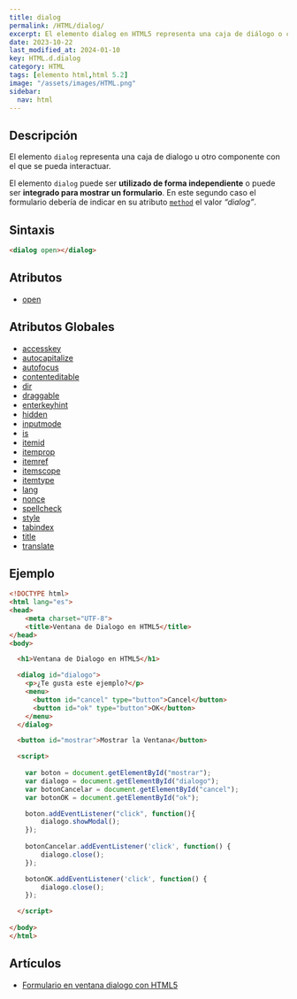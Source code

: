 ```yaml
---
title: dialog
permalink: /HTML/dialog/
excerpt: El elemento dialog en HTML5 representa una caja de diálogo o componente interactivo utilizado de forma independiente o integrado en un formulario.
date: 2023-10-22
last_modified_at: 2024-01-10
key: HTML.d.dialog
category: HTML
tags: [elemento html,html 5.2]
image: "/assets/images/HTML.png"
sidebar:
  nav: html
---
```


## **Descripción**


El elemento `dialog` representa una caja de dialogo u otro componente con el que se pueda interactuar.


El elemento `dialog` puede ser **utilizado de forma independiente** o puede ser **integrado para mostrar un formulario**. En este segundo caso el formulario debería de indicar en su atributo [`method`](https://www.w3api.com/HTML/form/method) el valor _“dialog”_.


## **Sintaxis**


```html
<dialog open></dialog>
```


## **Atributos**

- [open](https://www.w3api.com/HTML/dialog/open)

## **Atributos Globales**

- [accesskey](https://www.w3api.com/HTML/accesskey/)
- [autocapitalize](https://www.w3api.com/HTML/autocapitalize/)
- [autofocus](https://www.w3api.com/HTML/autofocus/)
- [contenteditable](https://www.w3api.com/HTML/contenteditable/)
- [dir](https://www.w3api.com/HTML/dir/)
- [draggable](https://www.w3api.com/HTML/draggable/)
- [enterkeyhint](https://www.w3api.com/HTML/enterkeyhint/)
- [hidden](https://www.w3api.com/HTML/hidden/)
- [inputmode](https://www.w3api.com/HTML/inputmode/)
- [is](https://www.w3api.com/HTML/is/)
- [itemid](https://www.w3api.com/HTML/itemid/)
- [itemprop](https://www.w3api.com/HTML/itemprop/)
- [itemref](https://www.w3api.com/HTML/itemref/)
- [itemscope](https://www.w3api.com/HTML/itemscope/)
- [itemtype](https://www.w3api.com/HTML/itemtype/)
- [lang](https://www.w3api.com/HTML/lang/)
- [nonce](https://www.w3api.com/HTML/nonce/)
- [spellcheck](https://www.w3api.com/HTML/spellcheck/)
- [style](https://www.w3api.com/HTML/style/)
- [tabindex](https://www.w3api.com/HTML/tabindex/)
- [title](https://www.w3api.com/HTML/title/)
- [translate](https://www.w3api.com/HTML/translate/)

## **Ejemplo**


```html
<!DOCTYPE html>
<html lang="es">
<head>
    <meta charset="UTF-8">
    <title>Ventana de Dialogo en HTML5</title>
</head>
<body>

  <h1>Ventana de Dialogo en HTML5</h1>

  <dialog id="dialogo">
    <p>¿Te gusta este ejemplo?</p>
    <menu>
      <button id="cancel" type="button">Cancel</button>
      <button id="ok" type="button">OK</button>
    </menu>
  </dialog>

  <button id="mostrar">Mostrar la Ventana</button>

  <script>
    
    var boton = document.getElementById("mostrar");    
    var dialogo = document.getElementById("dialogo");
    var botonCancelar = document.getElementById("cancel");
    var botonOK = document.getElementById("ok");

    boton.addEventListener("click", function(){        
        dialogo.showModal();
    });
    
    botonCancelar.addEventListener('click', function() {
        dialogo.close();
    });

    botonOK.addEventListener('click', function() {
        dialogo.close();
    });

  </script>
    
</body>
</html>
```


## **Artículos**

- [Formulario en ventana dialogo con HTML5](https://lineadecodigo.com/html5/formulario-en-ventana-dialogo-con-html5/)
